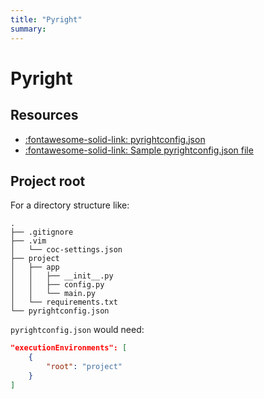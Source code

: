 ```yaml
---
title: "Pyright"
summary:
---
```


Pyright
===

Resources
---


- [:fontawesome-solid-link:
    pyrightconfig.json](https://github.com/microsoft/pyright/blob/master/docs/configuration.md)
- [:fontawesome-solid-link: Sample pyrightconfig.json
    file](https://github.com/microsoft/pyright/blob/1601a177cdedc35d4d61ed98c622bd0d3754e9a7/docs/configuration.md#sample-config-file)

Project root
---

For a directory structure like:

```
.
├── .gitignore
├── .vim
│   └── coc-settings.json
├── project
│   ├── app
│   │   ├── __init__.py
│   │   ├── config.py
│   │   └── main.py
│   └── requirements.txt
└── pyrightconfig.json
```

`pyrightconfig.json` would need:

```json
"executionEnvironments": [
    {
        "root": "project"
    }
]
```
